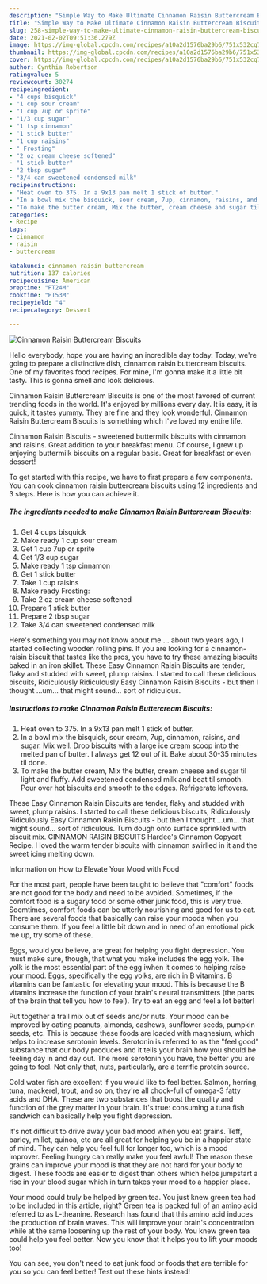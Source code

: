 ```yaml
---
description: "Simple Way to Make Ultimate Cinnamon Raisin Buttercream Biscuits"
title: "Simple Way to Make Ultimate Cinnamon Raisin Buttercream Biscuits"
slug: 258-simple-way-to-make-ultimate-cinnamon-raisin-buttercream-biscuits
date: 2021-02-02T09:51:36.279Z
image: https://img-global.cpcdn.com/recipes/a10a2d1576ba29b6/751x532cq70/cinnamon-raisin-buttercream-biscuits-recipe-main-photo.jpg
thumbnail: https://img-global.cpcdn.com/recipes/a10a2d1576ba29b6/751x532cq70/cinnamon-raisin-buttercream-biscuits-recipe-main-photo.jpg
cover: https://img-global.cpcdn.com/recipes/a10a2d1576ba29b6/751x532cq70/cinnamon-raisin-buttercream-biscuits-recipe-main-photo.jpg
author: Cynthia Robertson
ratingvalue: 5
reviewcount: 30274
recipeingredient:
- "4 cups bisquick"
- "1 cup sour cream"
- "1 cup 7up or sprite"
- "1/3 cup sugar"
- "1 tsp cinnamon"
- "1 stick butter"
- "1 cup raisins"
- " Frosting"
- "2 oz cream cheese softened"
- "1 stick butter"
- "2 tbsp sugar"
- "3/4 can sweetened condensed milk"
recipeinstructions:
- "Heat oven to 375. In a 9x13 pan melt 1 stick of butter."
- "In a bowl mix the bisquick, sour cream, 7up, cinnamon, raisins, and sugar. Mix well. Drop biscuits with a large ice cream scoop into the melted pan of butter. I always get 12 out of it. Bake about 30-35 minutes til done."
- "To make the butter cream, Mix the butter, cream cheese and sugar til light and fluffy. Add sweetened condensed milk and beat til smooth. Pour over hot biscuits and smooth to the edges. Refrigerate leftovers."
categories:
- Recipe
tags:
- cinnamon
- raisin
- buttercream

katakunci: cinnamon raisin buttercream 
nutrition: 137 calories
recipecuisine: American
preptime: "PT24M"
cooktime: "PT53M"
recipeyield: "4"
recipecategory: Dessert

---
```



![Cinnamon Raisin Buttercream Biscuits](https://img-global.cpcdn.com/recipes/a10a2d1576ba29b6/751x532cq70/cinnamon-raisin-buttercream-biscuits-recipe-main-photo.jpg)

Hello everybody, hope you are having an incredible day today. Today, we're going to prepare a distinctive dish, cinnamon raisin buttercream biscuits. One of my favorites food recipes. For mine, I'm gonna make it a little bit tasty. This is gonna smell and look delicious.

Cinnamon Raisin Buttercream Biscuits is one of the most favored of current trending foods in the world. It's enjoyed by millions every day. It is easy, it is quick, it tastes yummy. They are fine and they look wonderful. Cinnamon Raisin Buttercream Biscuits is something which I've loved my entire life.

Cinnamon Raisin Biscuits - sweetened buttermilk biscuits with cinnamon and raisins. Great addition to your breakfast menu. Of course, I grew up enjoying buttermilk biscuits on a regular basis. Great for breakfast or even dessert!


To get started with this recipe, we have to first prepare a few components. You can cook cinnamon raisin buttercream biscuits using 12 ingredients and 3 steps. Here is how you can achieve it.

<!--inarticleads1-->

##### The ingredients needed to make Cinnamon Raisin Buttercream Biscuits:

1. Get 4 cups bisquick
1. Make ready 1 cup sour cream
1. Get 1 cup 7up or sprite
1. Get 1/3 cup sugar
1. Make ready 1 tsp cinnamon
1. Get 1 stick butter
1. Take 1 cup raisins
1. Make ready  Frosting:
1. Take 2 oz cream cheese softened
1. Prepare 1 stick butter
1. Prepare 2 tbsp sugar
1. Take 3/4 can sweetened condensed milk


Here&#39;s something you may not know about me … about two years ago, I started collecting wooden rolling pins. If you are looking for a cinnamon-raisin biscuit that tastes like the pros, you have to try these amazing biscuits baked in an iron skillet. These Easy Cinnamon Raisin Biscuits are tender, flaky and studded with sweet, plump raisins. I started to call these delicious biscuits, Ridiculously Ridiculously Easy Cinnamon Raisin Biscuits - but then I thought …um… that might sound… sort of ridiculous. 

<!--inarticleads2-->

##### Instructions to make Cinnamon Raisin Buttercream Biscuits:

1. Heat oven to 375. In a 9x13 pan melt 1 stick of butter.
1. In a bowl mix the bisquick, sour cream, 7up, cinnamon, raisins, and sugar. Mix well. Drop biscuits with a large ice cream scoop into the melted pan of butter. I always get 12 out of it. Bake about 30-35 minutes til done.
1. To make the butter cream, Mix the butter, cream cheese and sugar til light and fluffy. Add sweetened condensed milk and beat til smooth. Pour over hot biscuits and smooth to the edges. Refrigerate leftovers.


These Easy Cinnamon Raisin Biscuits are tender, flaky and studded with sweet, plump raisins. I started to call these delicious biscuits, Ridiculously Ridiculously Easy Cinnamon Raisin Biscuits - but then I thought …um… that might sound… sort of ridiculous. Turn dough onto surface sprinkled with biscuit mix. CINNAMON RAISIN BISCUITS Hardee&#39;s Cinnamon Copycat Recipe. I loved the warm tender biscuits with cinnamon swirlled in it and the sweet icing melting down. 

Information on How to Elevate Your Mood with Food


For the most part, people have been taught to believe that "comfort" foods are not good for the body and need to be avoided. Sometimes, if the comfort food is a sugary food or some other junk food, this is very true. Soemtimes, comfort foods can be utterly nourishing and good for us to eat. There are several foods that basically can raise your moods when you consume them. If you feel a little bit down and in need of an emotional pick me up, try some of these.

Eggs, would you believe, are great for helping you fight depression. You must make sure, though, that what you make includes the egg yolk. The yolk is the most essential part of the egg iwhen it comes to helping raise your mood. Eggs, specifically the egg yolks, are rich in B vitamins. B vitamins can be fantastic for elevating your mood. This is because the B vitamins increase the function of your brain's neural transmitters (the parts of the brain that tell you how to feel). Try to eat an egg and feel a lot better!

Put together a trail mix out of seeds and/or nuts. Your mood can be improved by eating peanuts, almonds, cashews, sunflower seeds, pumpkin seeds, etc. This is because these foods are loaded with magnesium, which helps to increase serotonin levels. Serotonin is referred to as the "feel good" substance that our body produces and it tells your brain how you should be feeling day in and day out. The more serotonin you have, the better you are going to feel. Not only that, nuts, particularly, are a terrific protein source.

Cold water fish are excellent if you would like to feel better. Salmon, herring, tuna, mackerel, trout, and so on, they're all chock-full of omega-3 fatty acids and DHA. These are two substances that boost the quality and function of the grey matter in your brain. It's true: consuming a tuna fish sandwich can basically help you fight depression. 

It's not difficult to drive away your bad mood when you eat grains. Teff, barley, millet, quinoa, etc are all great for helping you be in a happier state of mind. They can help you feel full for longer too, which is a mood improver. Feeling hungry can really make you feel awful! The reason these grains can improve your mood is that they are not hard for your body to digest. These foods are easier to digest than others which helps jumpstart a rise in your blood sugar which in turn takes your mood to a happier place.

Your mood could truly be helped by green tea. You just knew green tea had to be included in this article, right? Green tea is packed full of an amino acid referred to as L-theanine. Research has found that this amino acid induces the production of brain waves. This will improve your brain's concentration while at the same loosening up the rest of your body. You knew green tea could help you feel better. Now you know that it helps you to lift your moods too!

You can see, you don't need to eat junk food or foods that are terrible for you so you can feel better! Test out  these hints  instead!

